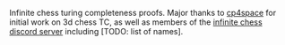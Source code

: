 Infinite chess turing completeness proofs.
Major thanks to [cp4space](https://cp4space.hatsya.com/2013/04/03/circuitry-in-3d-chess/) for initial work on 3d chess TC, as well as members of the [infinite chess discord server](https://discord.gg/mJQQftHcU9) including [TODO: list of names].